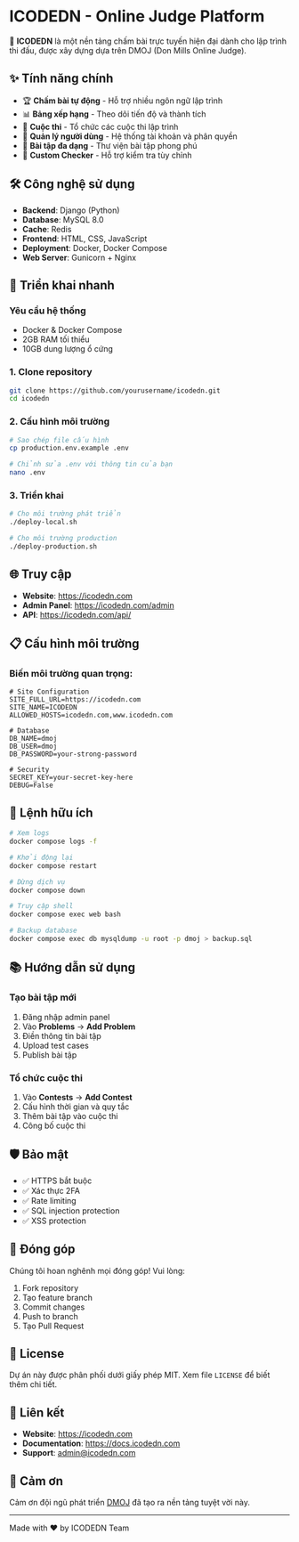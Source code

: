 # ICODEDN - Online Judge Platform

🚀 **ICODEDN** là một nền tảng chấm bài trực tuyến hiện đại dành cho lập trình thi đấu, được xây dựng dựa trên DMOJ (Don Mills Online Judge).

## ✨ Tính năng chính

- 🏆 **Chấm bài tự động** - Hỗ trợ nhiều ngôn ngữ lập trình
- 📊 **Bảng xếp hạng** - Theo dõi tiến độ và thành tích
- 🎯 **Cuộc thi** - Tổ chức các cuộc thi lập trình
- 👥 **Quản lý người dùng** - Hệ thống tài khoản và phân quyền
- 📝 **Bài tập đa dạng** - Thư viện bài tập phong phú
- 🔧 **Custom Checker** - Hỗ trợ kiểm tra tùy chỉnh

## 🛠️ Công nghệ sử dụng

- **Backend**: Django (Python)
- **Database**: MySQL 8.0
- **Cache**: Redis
- **Frontend**: HTML, CSS, JavaScript
- **Deployment**: Docker, Docker Compose
- **Web Server**: Gunicorn + Nginx

## 🚀 Triển khai nhanh

### Yêu cầu hệ thống
- Docker & Docker Compose
- 2GB RAM tối thiểu
- 10GB dung lượng ổ cứng

### 1. Clone repository
```bash
git clone https://github.com/yourusername/icodedn.git
cd icodedn
```

### 2. Cấu hình môi trường
```bash
# Sao chép file cấu hình
cp production.env.example .env

# Chỉnh sửa .env với thông tin của bạn
nano .env
```

### 3. Triển khai
```bash
# Cho môi trường phát triển
./deploy-local.sh

# Cho môi trường production
./deploy-production.sh
```

## 🌐 Truy cập

- **Website**: https://icodedn.com
- **Admin Panel**: https://icodedn.com/admin
- **API**: https://icodedn.com/api/

## 📋 Cấu hình môi trường

### Biến môi trường quan trọng:

```env
# Site Configuration
SITE_FULL_URL=https://icodedn.com
SITE_NAME=ICODEDN
ALLOWED_HOSTS=icodedn.com,www.icodedn.com

# Database
DB_NAME=dmoj
DB_USER=dmoj
DB_PASSWORD=your-strong-password

# Security
SECRET_KEY=your-secret-key-here
DEBUG=False
```

## 🔧 Lệnh hữu ích

```bash
# Xem logs
docker compose logs -f

# Khởi động lại
docker compose restart

# Dừng dịch vụ
docker compose down

# Truy cập shell
docker compose exec web bash

# Backup database
docker compose exec db mysqldump -u root -p dmoj > backup.sql
```

## 📚 Hướng dẫn sử dụng

### Tạo bài tập mới
1. Đăng nhập admin panel
2. Vào **Problems** → **Add Problem**
3. Điền thông tin bài tập
4. Upload test cases
5. Publish bài tập

### Tổ chức cuộc thi
1. Vào **Contests** → **Add Contest**
2. Cấu hình thời gian và quy tắc
3. Thêm bài tập vào cuộc thi
4. Công bố cuộc thi

## 🛡️ Bảo mật

- ✅ HTTPS bắt buộc
- ✅ Xác thực 2FA
- ✅ Rate limiting
- ✅ SQL injection protection
- ✅ XSS protection

## 🤝 Đóng góp

Chúng tôi hoan nghênh mọi đóng góp! Vui lòng:

1. Fork repository
2. Tạo feature branch
3. Commit changes
4. Push to branch
5. Tạo Pull Request

## 📄 License

Dự án này được phân phối dưới giấy phép MIT. Xem file `LICENSE` để biết thêm chi tiết.

## 🔗 Liên kết

- **Website**: https://icodedn.com
- **Documentation**: https://docs.icodedn.com
- **Support**: admin@icodedn.com

## 🙏 Cảm ơn

Cảm ơn đội ngũ phát triển [DMOJ](https://github.com/DMOJ/online-judge) đã tạo ra nền tảng tuyệt vời này.

---

Made with ❤️ by ICODEDN Team
